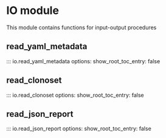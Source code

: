# IO module

This module contains functions for input-output procedures

## read_yaml_metadata

::: io.read_yaml_metadata
options:
          show_root_toc_entry: false

## read_clonoset

::: io.read_clonoset
options:
          show_root_toc_entry: false

## read_json_report

::: io.read_json_report
options:
          show_root_toc_entry: false
